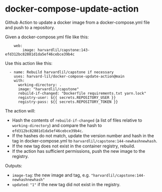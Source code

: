 # docker-compose-update-action

Github Action to update a docker image from a docker-compose.yml file and push to a repository.

Given a docker-compose.yml file like this:

```
    web:
        image: harvardlil/capstone:143-efd312bc82881d1da5ef46cebce39b4c
```

Use this action like this:

```
  - name: Rebuild harvardlil/capstone if necessary
    uses: harvard-lil/docker-compose-update-action@main
    with:
      working-directory: .
      image: "harvardlil/capstone"
      rebuild-if-changed: "Dockerfile requirements.txt yarn.lock"
      registry-user: ${{ secrets.REPOSITORY_USER }}
      registry-pass: ${{ secrets.REPOSITORY_TOKEN }}
```

The action will:

* Hash the contents of `rebuild-if-changed` (a list of files relative to `working-directory`)
  and compare the hash to `efd312bc82881d1da5ef46cebce39b4c`.
* If the hashes do not match, update the version number and hash in the tag in docker-compose.yml
  to `harvardlil/capstone:144-newhashnewhash`.
* If the new tag does not exist in the container registry, rebuild.
* If the action has sufficient permissions, push the new image to the registry.

Outputs:

* `image-tag`: the new image and tag, e.g. `"harvardlil/capstone:144-newhashnewhash"`
* `updated`: `"1"` if the new tag did not exist in the registry.